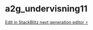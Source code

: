 # a2g_undervisning11

[Edit in StackBlitz next generation editor ⚡️](https://stackblitz.com/~/github.com/JulieKodehode/a2g_undervisning11)